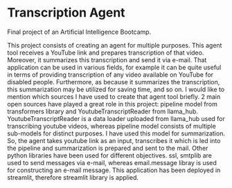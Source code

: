 # Transcription Agent

Final project of an Artificial Intelligence Bootcamp. 

This project consists of creating an agent for multiple purposes. This agent tool receives a YouTube link and prepares transcription of that video. 
Moreover, it summarizes this transcription and send it via e-mail.
That application can be used in various fields, for example it can be quite useful in terms of providing transcription of any video available on YouTube for disabled people. Furthermore, as because it summarizes the transcription, this summarization may be utilized for saving time, and so on.
I would like to mention which sources I have used to create that agent tool briefly.
2 main open sources have played a great role in this project: pipeline model from transformers library and YoutubeTranscriptReader from llama_hub.
YoutubeTranscriptReader is a data loader uploaded from llama_hub used for transcribing youtube videos, whereas pipeline model consists of multiple sub-models for distinct purposes. I have used this model for summarization. 
So, the agent takes youtube link as an input, transcribes it which is led into the pipeline and summarization is prepared and sent to the mail.
Other python libraries have been used for different objectives.
ssl, smtplib are used to send messages via e-mail, whereas email.message libray is used for constructing an e-mail message. This application has been deployed in streamlit, therefore streamlit library is applied.
